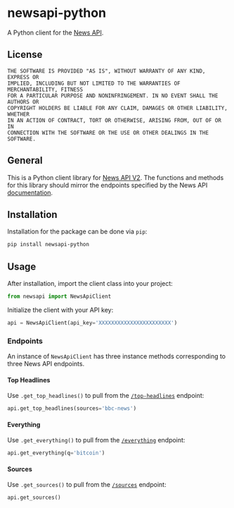 # newsapi-python

A Python client for the [News API](https://newsapi.org/docs/).

## License


```
THE SOFTWARE IS PROVIDED "AS IS", WITHOUT WARRANTY OF ANY KIND, EXPRESS OR
IMPLIED, INCLUDING BUT NOT LIMITED TO THE WARRANTIES OF MERCHANTABILITY, FITNESS
FOR A PARTICULAR PURPOSE AND NONINFRINGEMENT. IN NO EVENT SHALL THE AUTHORS OR
COPYRIGHT HOLDERS BE LIABLE FOR ANY CLAIM, DAMAGES OR OTHER LIABILITY, WHETHER
IN AN ACTION OF CONTRACT, TORT OR OTHERWISE, ARISING FROM, OUT OF OR IN
CONNECTION WITH THE SOFTWARE OR THE USE OR OTHER DEALINGS IN THE SOFTWARE.
```

## General

This is a Python client library for [News API V2](https://newsapi.org/).
The functions and methods for this library should mirror the
endpoints specified by the News API [documentation](https://newsapi.org/docs/endpoints).

## Installation

Installation for the package can be done via `pip`:

```bash
pip install newsapi-python
```

## Usage

After installation, import the client class into your project:

```python
from newsapi import NewsApiClient
```

Initialize the client with your API key:

```python
api = NewsApiClient(api_key='XXXXXXXXXXXXXXXXXXXXXXX')
```

### Endpoints

An instance of `NewsApiClient` has three instance methods corresponding to three News API endpoints.

#### Top Headlines

Use `.get_top_headlines()` to pull from the [`/top-headlines`](https://newsapi.org/docs/endpoints/top-headlines) endpoint:

```python
api.get_top_headlines(sources='bbc-news')
```

#### Everything

Use `.get_everything()` to pull from the [`/everything`](https://newsapi.org/docs/endpoints/everything) endpoint:

```python
api.get_everything(q='bitcoin')
```

#### Sources

Use `.get_sources()` to pull from the [`/sources`](https://newsapi.org/docs/endpoints/sources) endpoint:

```python
api.get_sources()
```

